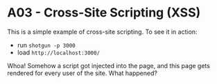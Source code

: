 # A03 - Cross-Site Scripting (XSS)

This is a simple example of cross-site scripting. To see it in action:

- run `shotgun -p 3000`
- load `http://localhost:3000/`

Whoa! Somehow a script got injected into the page, and this page gets rendered for every user of the site. What happened?
